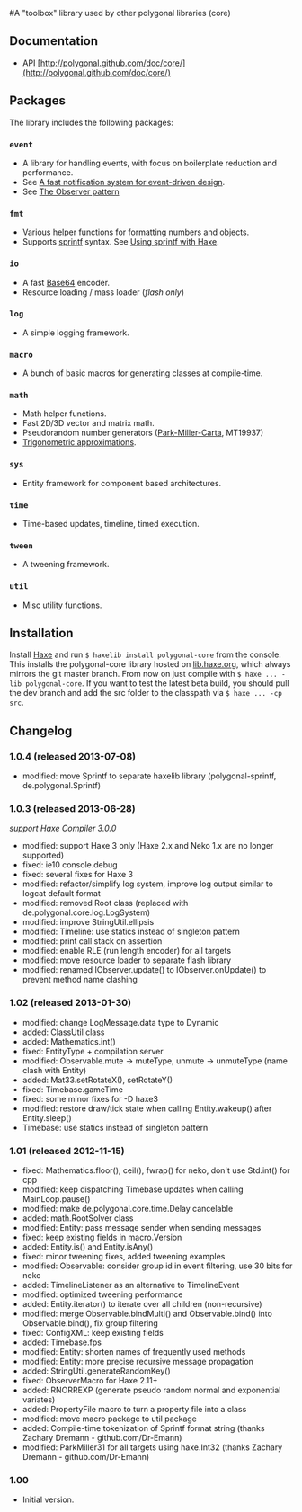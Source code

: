 #A "toolbox" library used by other polygonal libraries (core)

## Documentation
-    API [http://polygonal.github.com/doc/core/](http://polygonal.github.com/doc/core/)

## Packages
The library includes the following packages:

### `event`
- A library for handling events, with focus on boilerplate reduction and performance.
- See [A fast notification system for event-driven design](http://lab.polygonal.de/?p=2548).
- See [The Observer pattern](http://en.wikipedia.org/wiki/Observer_pattern)

### `fmt`
- Various helper functions for formatting numbers and objects.
- Supports [sprintf](http://www.cplusplus.com/reference/clibrary/cstdio/sprintf/) syntax. See [Using sprintf with Haxe](http://lab.polygonal.de/?p=1939).

### `io`
- A fast [Base64](http://en.wikipedia.org/wiki/Base64) encoder.
- Resource loading / mass loader (_flash only_)

### `log`
- A simple logging framework.

### `macro`
- A bunch of basic macros for generating classes at compile-time.

### `math`
- Math helper functions.
- Fast 2D/3D vector and matrix math.
- Pseudorandom number generators ([Park-Miller-Carta](http://lab.polygonal.de/?p=162), MT19937)
- [Trigonometric approximations](http://lab.polygonal.de/?p=205).

### `sys`
- Entity framework for component based architectures.

### `time`
- Time-based updates, timeline, timed execution.

### `tween`
- A tweening framework.

### `util`
- Misc utility functions.

## Installation
Install [Haxe](http://haxe.org/download) and run `$ haxelib install polygonal-core` from the console.
This installs the polygonal-core library hosted on [lib.haxe.org](http://lib.haxe.org/p/polygonal-core), which always mirrors the git master branch. From now on just compile with `$ haxe ... -lib polygonal-core`.
If you want to test the latest beta build, you should pull the dev branch and add the src folder to the classpath via `$ haxe ... -cp src`.

## Changelog

### 1.0.4 (released 2013-07-08)

 * modified: move Sprintf to separate haxelib library (polygonal-sprintf, de.polygonal.Sprintf)

### 1.0.3 (released 2013-06-28)
_support Haxe Compiler 3.0.0_

 * modified: support Haxe 3 only (Haxe 2.x and Neko 1.x are no longer supported)
 * fixed: ie10 console.debug
 * fixed: several fixes for Haxe 3
 * modified: refactor/simplify log system, improve log output similar to logcat default format
 * modified: removed Root class (replaced with de.polygonal.core.log.LogSystem)
 * modified: improve StringUtil.ellipsis
 * modified: Timeline: use statics instead of singleton pattern
 * modified: print call stack on assertion
 * modified: enable RLE (run length encoder) for all targets
 * modified: move resource loader to separate flash library
 * modified: renamed IObserver.update() to IObserver.onUpdate() to prevent method name clashing 

### 1.02 (released 2013-01-30)

 * modified: change LogMessage.data type to Dynamic
 * added: ClassUtil class
 * added: Mathematics.int()
 * fixed: EntityType + compilation server
 * modified: Observable.mute -> muteType, unmute -> unmuteType (name clash with Entity)
 * added: Mat33.setRotateX(), setRotateY()
 * fixed: Timebase.gameTime
 * fixed: some minor fixes for -D haxe3
 * modified: restore draw/tick state when calling Entity.wakeup() after Entity.sleep()
 * Timebase: use statics instead of singleton pattern

### 1.01 (released 2012-11-15)

* fixed: Mathematics.floor(), ceil(), fwrap() for neko, don't use Std.int() for cpp
* modified: keep dispatching Timebase updates when calling MainLoop.pause()
* modified: make de.polygonal.core.time.Delay cancelable
* added: math.RootSolver class
* modified: Entity: pass message sender when sending messages
* fixed: keep existing fields in macro.Version
* added: Entity.is() and Entity.isAny()
* fixed: minor tweening fixes, added tweening examples
* modified: Observable: consider group id in event filtering, use 30 bits for neko
* added: TimelineListener as an alternative to TimelineEvent
* modified: optimized tweening performance
* added: Entity.iterator() to iterate over all children (non-recursive)
* modified: merge Observable.bindMulti() and Observable.bind() into Observable.bind(), fix group filtering
* fixed: ConfigXML: keep existing fields
* added: Timebase.fps
* modified: Entity: shorten names of frequently used methods
* modified: Entity: more precise recursive message propagation
* added: StringUtil.generateRandomKey()
* fixed: ObserverMacro for Haxe 2.11+
* added: RNORREXP (generate pseudo random normal and exponential variates)
* added: PropertyFile macro to turn a property file into a class
* modified: move macro package to util package
* added: Compile-time tokenization of Sprintf format string (thanks Zachary Dremann - github.com/Dr-Emann)
* modified: ParkMiller31 for all targets using haxe.Int32 (thanks Zachary Dremann - github.com/Dr-Emann)

### 1.00

* Initial version.